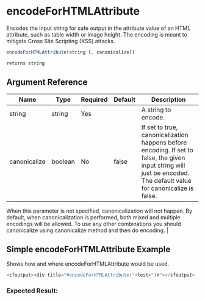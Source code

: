 # encodeForHTMLAttribute

Encodes the input string for safe output in the attribute value of an HTML attribute, such as table width or image height. The encoding is meant to mitigate Cross Site Scripting (XSS) attacks.

```javascript
encodeForHTMLAttribute(string [, canonicalize])
```

```javascript
returns string
```

## Argument Reference

| Name | Type | Required | Default | Description |
| --- | --- | --- | --- | --- |
| string | string | Yes |  | A string to encode. |
| canonicalize | boolean | No | false | If set to true, canonicalization happens before encoding. If set to false, the given input string will just be encoded. The default value for canonicalize is false. 
When this parameter is not specified, canonicalization will not happen. By default, when canonicalization is performed, both mixed and multiple encodings will be allowed. 
To use any other combinations you should canonicalize using canonicalize method and then do encoding. |

## Simple encodeForHTMLAttribute Example

Shows how and where encodeForHTMLAttribute would be used.

```javascript
<cfoutput><div title="#encodeForHTMLAttribute("<test>")#"></cfoutput>
```

### Expected Result: <div title="&lt;test&gt;">
